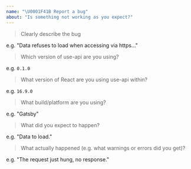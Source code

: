 ```yaml
---
name: "\U0001F41B Report a bug"
about: "Is something not working as you expect?"
---
```


<!-- Please answer the following. Issues that do not will be closed. -->

> Clearly describe the bug

e.g. "Data refuses to load when accessing via https..."

> Which version of use-api are you using?

e.g. `0.1.0`

> What version of React are you using use-api within?

e.g. `16.9.0`

> What build/platform are you using?

e.g. "Gatsby"

> What did you expect to happen?

e.g. "Data to load."

> What actually happened (e.g. what warnings or errors did you get)?

e.g. "The request just hung, no response."

<!--
Before posting, please check that the bug hasn't already been:
1. fixed in the next release (https://github.com/signal-noise/use-api/blob/master/CHANGELOG.md)
2. discussed previously (https://github.com/signal-noise/use-api/search)
-->

<!--
You can help us fix the bug more quickly by:
1. Figuring out what needs to be done and proposing it
2. Submitting a PR with failing tests.

Once the bug has been confirmed, you can help out further by:
1. Writing the code and submitting a PR.
-->
